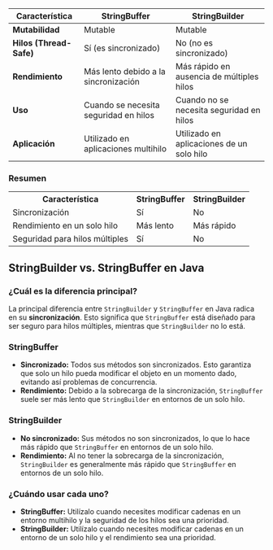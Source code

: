 | Característica               | StringBuffer                      | StringBuilder                     |
|------------------------------|-----------------------------------|-----------------------------------|
| **Mutabilidad**              | Mutable                           | Mutable                           |
| **Hilos (Thread-Safe)**      | Sí (es sincronizado)              | No (no es sincronizado)           |
| **Rendimiento**              | Más lento debido a la sincronización | Más rápido en ausencia de múltiples hilos |
| **Uso**                      | Cuando se necesita seguridad en hilos | Cuando no se necesita seguridad en hilos |            |
| **Aplicación**               | Utilizado en aplicaciones multihilo | Utilizado en aplicaciones de un solo hilo |

### Resumen

<table data-sourcepos="36:1-40:44"><tbody><tr data-sourcepos="36:1-36:49"><th data-sourcepos="36:1-36:16">Característica</th><th data-sourcepos="36:18-36:31">StringBuffer</th><th data-sourcepos="36:33-36:47">StringBuilder</th></tr><tr data-sourcepos="38:1-38:28"><td data-sourcepos="38:1-38:16">Sincronización</td><td data-sourcepos="38:18-38:21">Sí</td><td data-sourcepos="38:23-38:26">No</td></tr><tr data-sourcepos="39:1-39:56"><td data-sourcepos="39:1-39:29">Rendimiento en un solo hilo</td><td data-sourcepos="39:31-39:41">Más lento</td><td data-sourcepos="39:43-39:54">Más rápido</td></tr><tr data-sourcepos="40:1-40:44"><td data-sourcepos="40:1-40:32">Seguridad para hilos múltiples</td><td data-sourcepos="40:34-40:37">Sí</td><td data-sourcepos="40:39-40:42">No</td></tr></tbody></table>

## StringBuilder vs. StringBuffer en Java

### ¿Cuál es la diferencia principal?

La principal diferencia entre `StringBuilder` y `StringBuffer` en Java radica en su **sincronización**. Esto significa que `StringBuffer` está diseñado para ser seguro para hilos múltiples, mientras que `StringBuilder` no lo está.

### StringBuffer
* **Sincronizado:** Todos sus métodos son sincronizados. Esto garantiza que solo un hilo pueda modificar el objeto en un momento dado, evitando así problemas de concurrencia.
* **Rendimiento:** Debido a la sobrecarga de la sincronización, `StringBuffer` suele ser más lento que `StringBuilder` en entornos de un solo hilo.

### StringBuilder
* **No sincronizado:** Sus métodos no son sincronizados, lo que lo hace más rápido que `StringBuffer` en entornos de un solo hilo.
* **Rendimiento:** Al no tener la sobrecarga de la sincronización, `StringBuilder` es generalmente más rápido que `StringBuffer` en entornos de un solo hilo.

### ¿Cuándo usar cada uno?
* **StringBuffer:** Utilízalo cuando necesites modificar cadenas en un entorno multihilo y la seguridad de los hilos sea una prioridad.
* **StringBuilder:** Utilízalo cuando necesites modificar cadenas en un entorno de un solo hilo y el rendimiento sea una prioridad.


